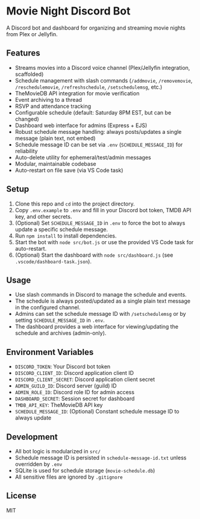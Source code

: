 # Movie Night Discord Bot

A Discord bot and dashboard for organizing and streaming movie nights from Plex or Jellyfin.

## Features
- Streams movies into a Discord voice channel (Plex/Jellyfin integration, scaffolded)
- Schedule management with slash commands (`/addmovie`, `/removemovie`, `/reschedulemovie`, `/refreshschedule`, `/setschedulemsg`, etc.)
- TheMovieDB API integration for movie verification
- Event archiving to a thread
- RSVP and attendance tracking
- Configurable schedule (default: Saturday 8PM EST, but can be changed)
- Dashboard web interface for admins (Express + EJS)
- Robust schedule message handling: always posts/updates a single message (plain text, not embed)
- Schedule message ID can be set via `.env` (`SCHEDULE_MESSAGE_ID`) for reliability
- Auto-delete utility for ephemeral/test/admin messages
- Modular, maintainable codebase
- Auto-restart on file save (via VS Code task)

## Setup
1. Clone this repo and `cd` into the project directory.
2. Copy `.env.example` to `.env` and fill in your Discord bot token, TMDB API key, and other secrets.
3. (Optional) Set `SCHEDULE_MESSAGE_ID` in `.env` to force the bot to always update a specific schedule message.
4. Run `npm install` to install dependencies.
5. Start the bot with `node src/bot.js` or use the provided VS Code task for auto-restart.
6. (Optional) Start the dashboard with `node src/dashboard.js` (see `.vscode/dashboard-task.json`).

## Usage
- Use slash commands in Discord to manage the schedule and events.
- The schedule is always posted/updated as a single plain text message in the configured channel.
- Admins can set the schedule message ID with `/setschedulemsg` or by setting `SCHEDULE_MESSAGE_ID` in `.env`.
- The dashboard provides a web interface for viewing/updating the schedule and archives (admin-only).

## Environment Variables
- `DISCORD_TOKEN`: Your Discord bot token
- `DISCORD_CLIENT_ID`: Discord application client ID
- `DISCORD_CLIENT_SECRET`: Discord application client secret
- `ADMIN_GUILD_ID`: Discord server (guild) ID
- `ADMIN_ROLE_ID`: Discord role ID for admin access
- `DASHBOARD_SECRET`: Session secret for dashboard
- `TMDB_API_KEY`: TheMovieDB API key
- `SCHEDULE_MESSAGE_ID`: (Optional) Constant schedule message ID to always update

## Development
- All bot logic is modularized in `src/`
- Schedule message ID is persisted in `schedule-message-id.txt` unless overridden by `.env`
- SQLite is used for schedule storage (`movie-schedule.db`)
- All sensitive files are ignored by `.gitignore`

## License
MIT
